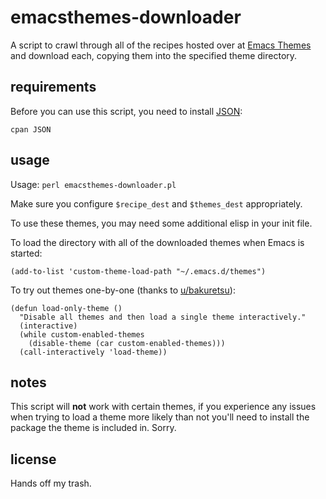 # emacsthemes-downloader

A script to crawl through all of the recipes hosted over at [Emacs Themes](https://emacsthemes.com/) and download each, copying them into the specified theme directory.

## requirements

Before you can use this script, you need to install [JSON](https://metacpan.org/pod/JSON):
```
cpan JSON
```

## usage

Usage: `perl emacsthemes-downloader.pl`

Make sure you configure `$recipe_dest` and `$themes_dest` appropriately.

To use these themes, you may need some additional elisp in your init file.

To load the directory with all of the downloaded themes when Emacs is started:
```
(add-to-list 'custom-theme-load-path "~/.emacs.d/themes")
```

To try out themes one-by-one (thanks to [u/bakuretsu](https://www.reddit.com/r/emacs/comments/30b67j/how_can_you_reset_emacs_to_the_default_theme/cpr8bsn)):
```
(defun load-only-theme ()
  "Disable all themes and then load a single theme interactively."
  (interactive)
  (while custom-enabled-themes
    (disable-theme (car custom-enabled-themes)))
  (call-interactively 'load-theme))
```

## notes

This script will **not** work with certain themes, if you experience any issues when trying to load a theme more likely than not you'll need to install the package the theme is included in. Sorry.

## license

Hands off my trash.
